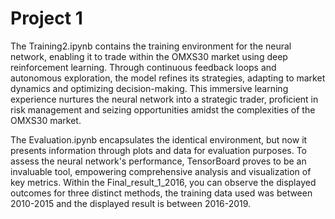 # Project 1
The Training2.ipynb contains the training environment for the neural network, enabling it to trade within the OMXS30 market using deep reinforcement learning. Through continuous feedback loops and autonomous exploration, the model refines its strategies, adapting to market dynamics and optimizing decision-making. This immersive learning experience nurtures the neural network into a strategic trader, proficient in risk management and seizing opportunities amidst the complexities of the OMXS30 market.

The Evaluation.ipynb encapsulates the identical environment, but now it presents information through plots and data for evaluation purposes. To assess the neural network's performance, TensorBoard proves to be an invaluable tool, empowering comprehensive analysis and visualization of key metrics.
Within the Final_result_1_2016, you can observe the displayed outcomes for three distinct methods, the training data used was between 2010-2015 and the displayed result is between 2016-2019.

